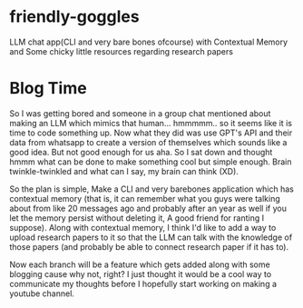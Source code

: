 # friendly-goggles
LLM chat app(CLI and very bare bones ofcourse) with Contextual Memory and Some chicky little resources regarding research papers

# Blog Time
So I was getting bored and someone in a group chat mentioned about making an LLM which mimics that human... hmmmmm.. so it seems like it is time to code something up. 
Now what they did was use GPT's API and their data from whatsapp to create a version of themselves which sounds like a good idea. But not good enough for us aha. So I sat down and thought hmmm what can be done to make something cool but simple enough. Brain twinkle-twinkled and what can I say, my brain can think (XD).

So the plan is simple, Make a CLI and very barebones application which has contextual memory (that is, it can remember what you guys were talking about from like 20 messages ago and probably after an year as well if you let the memory persist without deleting it, A good friend for ranting I suppose). Along with contextual memory, I think I'd like to add a way to upload research papers to it so that the LLM can talk with the knowledge of those papers (and probably be able to connect research paper if it has to).

Now each branch will be a feature which gets added along with some blogging cause why not, right? I just thought it would be a cool way to communicate my thoughts before I hopefully start working on making a youtube channel.
